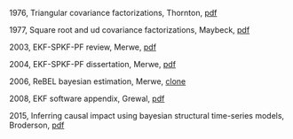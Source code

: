 
1976, Triangular covariance factorizations, Thornton, [pdf](papers/1976%20thornton.pdf)

1977, Square root and ud covariance factorizations, Maybeck, [pdf](papers/1977%20maybeck.pdf)

2003, EKF-SPKF-PF review, Merwe, [pdf](papers/2003%20merwe.pdf)

2004, EKF-SPKF-PF dissertation, Merwe, [pdf](papers/2004%20merwe.pdf)

2006, ReBEL bayesian estimation, Merwe, [clone](https://gitlab.com/noahhsmith/statespace/tree/master/docs/rebel)

2008, EKF software appendix, Grewal, [pdf](papers/2008%20grewal.pdf)

2015, Inferring causal impact using bayesian structural time-series models, Broderson, [pdf](papers/2015%20broderson.pdf)

